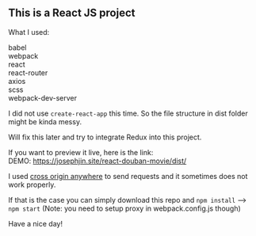## This is a React JS project

What I used:

babel   
webpack   
react    
react-router    
axios    
scss    
webpack-dev-server    


I did not use `create-react-app` this time. So the file structure in dist folder might be kinda messy.

Will fix this later and try to integrate Redux into this project.

If you want to preview it live, here is the link:    
DEMO: https://josephjin.site/react-douban-movie/dist/

I used [cross origin anywhere](https://cors-anywhere.herokuapp.com/) to send requests and it sometimes does not work properly.

If that is the case you can simply download this repo and `npm install` --> `npm start` (Note: you need to setup proxy in webpack.config.js though)

Have a nice day!